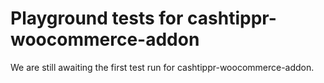 # Playground tests for cashtippr-woocommerce-addon
We are still awaiting the first test run for cashtippr-woocommerce-addon.

